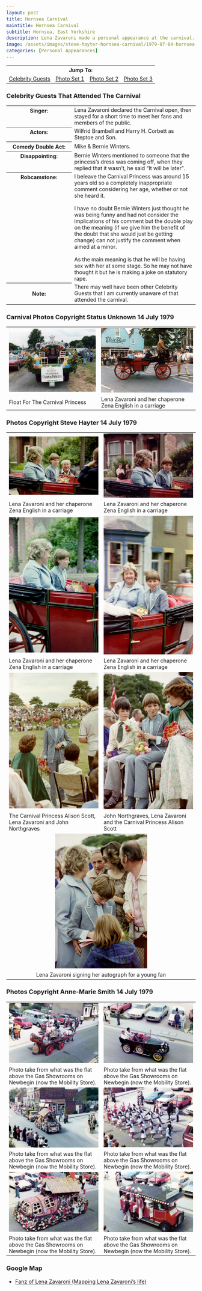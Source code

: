 ```yaml
---
layout: post
title: Hornsea Carnival
maintitle: Hornsea Carnival
subtitle: Hornsea, East Yorkshire
description: Lena Zavaroni made a personal appearance at the carnival. She declared the Carnival open, then stayed for a short time to meet her fans and the public.
image: /assets/images/steve-hayter-hornsea-carnival/1979-07-04-hornsea-carnival-01.png
categories: [Personal Appearances]
---
```


<table  style="text-align:center;">
<tr><th colspan="4">Jump To:</th></tr>

<tr>
<td><a href="#celebrity-guests-that-attended-the-carnival">Celebrity Guests</a></td>
<td><a href="#carnival-photos-copyright-status-unknown-14-july-1979">Photo Set 1</a></td>
<td><a href="#photos-copyright-steve-hayter-14-july-1979">Photo Set 2</a></td>
<td><a href="#photos-copyright-anne-marie-smith-14-july-1979">Photo Set 3</a></td>
</tr>
</table>

### Celebrity Guests That Attended The Carnival
<table>
<tr><th style="width:160px; vertical-align:top;">Singer:</th><td>Lena Zavaroni declared the Carnival open, then stayed for a short time to meet her fans and members of the public.</td></tr>
<tr><th style="width:160px; vertical-align:top;">Actors:</th><td>Wilfrid Brambell and Harry H. Corbett as Steptoe and Son.</td></tr>
<tr><th style="width:160px; vertical-align:top;">Comedy Double Act:</th><td>Mike &amp; Bernie Winters.</td></tr>
<tr><th style="width:160px; vertical-align:top;">Disappointing:</th><td>Bernie Winters mentioned to someone that the princess’s dress was coming off, when they replied that it wasn’t, he said “It will be later”.</td></tr>
<tr><th style="width:160px; vertical-align:top;">Robcamstone:</th><td>I beleave the Carnival Princess was around 15 years old so a completely inappropriate comment considering her age, whether or not she heard it.
<br /><br />
I have no doubt Bernie Winters just thought he was being funny and had not consider the implications of his comment but the double play on the meaning (if we give him the benefit of the doubt that she would just be getting change) can not justify the comment when aimed at a minor.
<br /><br />
As the main meaning is that he will be having sex with her at some stage. So he may not have thought it but he is making a joke on statutory rape.</td></tr>
<tr><th>Note:</th><td>There may well have been other Celebrity Guests that I am currently unaware of that attended the carnival.</td></tr>
</table>

### Carnival Photos Copyright Status Unknown 14 July 1979
<table>
<tr>
<td><img src="/assets/images/steve-hayter-hornsea-carnival/1979-07-04-hornsea-carnival-01.png" width="100%" height="auto"></td>
<td><img src="/assets/images/steve-hayter-hornsea-carnival/1979-07-04-hornsea-carnival-02.png" width="100%" height="auto"></td>
</tr>

<tr>
<td>Float For The Carnival Princess</td>
<td>Lena Zavaroni and her chaperone Zena English in a carriage</td>
</tr>
</table>

### Photos Copyright Steve Hayter 14 July 1979
<table>
<tr>
<td><img src="/assets/images/steve-hayter-hornsea-carnival/1979-07-14-hornsea-carnival-01.jpg" width="100%" height="auto"></td>
<td><img src="/assets/images/steve-hayter-hornsea-carnival/1979-07-14-hornsea-carnival-02.jpg" width="100%" height="auto"></td>
</tr>

<tr>
<td>Lena Zavaroni and her chaperone Zena English in a carriage</td>
<td>Lena Zavaroni and her chaperone Zena English in a carriage</td>
</tr>

<tr>
<td style="width:50%;"><img src="/assets/images/steve-hayter-hornsea-carnival/1979-07-14-hornsea-carnival-03.jpg" width="100%" height="auto"></td>
<td style="width:50%;"><img src="/assets/images/steve-hayter-hornsea-carnival/1979-07-14-hornsea-carnival-04.jpg" width="100%" height="auto"></td>
</tr>

<tr>
<td>Lena Zavaroni and her chaperone Zena English in a carriage</td>
<td>Lena Zavaroni and her chaperone Zena English in a carriage</td>
</tr>

<tr>
<td style="width:50%;"><img src="/assets/images/steve-hayter-hornsea-carnival/1979-07-14-hornsea-carnival-05.jpg" width="100%" height="auto"></td>
<td style="width:50%;"><img src="/assets/images/steve-hayter-hornsea-carnival/1979-07-14-hornsea-carnival-06.jpg" width="100%" height="auto"></td>
</tr>

<tr>
<td>The Carnival Princess Alison Scott, Lena Zavaroni and John Northgraves</td>
<td>John Northgraves, Lena Zavaroni and the Carnival Princess Alison Scott</td>
</tr>

<tr>
<td colspan="2" style="text-align:center;"><img src="/assets/images/steve-hayter-hornsea-carnival/1979-07-14-hornsea-carnival-07.jpg" width="50%" height="auto"></td>
</tr>

<tr>
<td colspan="2" style="text-align:center;">Lena Zavaroni signing her autograph for a young fan</td>
</tr>
</table>

### Photos Copyright Anne-Marie Smith 14 July 1979
<table>
<tr>
<td><img src="/assets/images/steve-hayter-hornsea-carnival/1979-07-14-hornsea-carnival-Anne-Marie Smith-01.jpg" width="100%" height="auto"></td>
<td><img src="/assets/images/steve-hayter-hornsea-carnival/1979-07-14-hornsea-carnival-Anne-Marie Smith-02.jpg" width="100%" height="auto"></td>
</tr>

<tr>
<td>Photo take from what was the flat above the Gas Showrooms on Newbegin (now the Mobility Store).</td>
<td>Photo take from what was the flat above the Gas Showrooms on Newbegin (now the Mobility Store).</td>
</tr>

<tr>
<td><img src="/assets/images/steve-hayter-hornsea-carnival/1979-07-14-hornsea-carnival-Anne-Marie Smith-03.jpg" width="100%" height="auto"></td>
<td><img src="/assets/images/steve-hayter-hornsea-carnival/1979-07-14-hornsea-carnival-Anne-Marie Smith-04.jpg" width="100%" height="auto"></td>
</tr>

<tr>
<td>Photo take from what was the flat above the Gas Showrooms on Newbegin (now the Mobility Store).</td>
<td>Photo take from what was the flat above the Gas Showrooms on Newbegin (now the Mobility Store).</td>
</tr>

<tr>
<td><img src="/assets/images/steve-hayter-hornsea-carnival/1979-07-14-hornsea-carnival-Anne-Marie Smith-05.jpg" width="100%" height="auto"></td>
<td><img src="/assets/images/steve-hayter-hornsea-carnival/1979-07-14-hornsea-carnival-Anne-Marie Smith-06.jpg" width="100%" height="auto"></td>
</tr>

<tr>
<td>Photo take from what was the flat above the Gas Showrooms on Newbegin (now the Mobility Store).</td>
<td>Photo take from what was the flat above the Gas Showrooms on Newbegin (now the Mobility Store).</td>
</tr>
</table>

### Google Map
* [Fanz of Lena Zavaroni (Mapping Lena Zavaroni’s life)](https://www.google.com/maps/d/u/0/viewer?mid=1D1D0ERV_FQMNb9XZzJ-J3yUlK8aI4vhI&ll=53.91116020000001%2C-0.1704709000000082&z=19)

